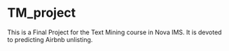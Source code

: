 # TM_project
This is a Final Project for the Text Mining course in Nova IMS. It is devoted to predicting Airbnb unlisting.
